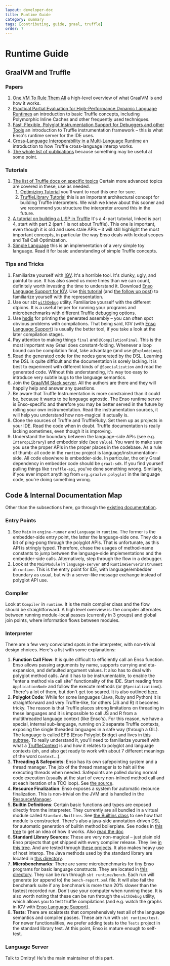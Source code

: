 ```yaml
---
layout: developer-doc
title: Runtime Guide
category: summary
tags: [contributing, guide, graal, truffle]
order: 7
---
```


# Runtime Guide

## GraalVM and Truffle

### Papers

1. [One VM To Rule Them All](http://lafo.ssw.uni-linz.ac.at/papers/2013_Onward_OneVMToRuleThemAll.pdf)
   a high-level overview of what GraalVM is and how it works.
2. [Practical Partial Evaluation for High-Performance Dynamic Language Runtimes](https://chrisseaton.com/rubytruffle/pldi17-truffle/pldi17-truffle.pdf)
   an introduction to basic Truffle concepts, including Polymorphic Inline
   Caches and other frequently used techniques.
3. [Fast, Flexible, Polyglot Instrumentation Support for Debuggers and other Tools](https://arxiv.org/pdf/1803.10201.pdf)
   an introduction to Truffle instrumentation framework – this is what Enso's
   runtime server for the IDE uses.
4. [Cross-Language Interoperability in a Multi-Language Runtime](https://chrisseaton.com/truffleruby/cross-language-interop.pdf)
   an introduction to how Truffle cross-language interop works.
5. [The whole list of publications](https://www.graalvm.org/community/publications/)
   because something may be useful at some point.

### Tutorials

1. [The list of Truffle docs on specific topics](https://github.com/oracle/graal/tree/master/truffle/docs)
   Certain more advanced topics are covered in these, use as needed.
   1. [Optimizing Tutorial](https://github.com/oracle/graal/blob/master/truffle/docs/Optimizing.md)
      you'll want to read this one for sure.
   2. [TruffleLibrary Tutorial](https://github.com/oracle/graal/blob/master/truffle/docs/TruffleLibraries.md)
      this is an important architectural concept for building Truffle
      interpreters. We wish we knew about this sooner and we recommend you
      structure the interpreter around this in the future.
2. [A tutorial on building a LISP in Truffle](https://cesquivias.github.io/blog/2015/01/15/writing-a-language-in-truffle-part-4-adding-features-the-truffle-way/)
   It's a 4-part tutorial, linked is part 4, start with part 2 (part 1 is not
   about Truffle). This one is important, even though it is old and uses stale
   APIs – it will still highlight the most important concepts, in particular the
   way Enso deals with lexical scopes and Tail Call Optimization.
3. [Simple Language](https://github.com/graalvm/simplelanguage) this is an
   implementation of a very simple toy language. Read it for basic understanding
   of simple Truffle concepts.

### Tips and Tricks

1. Familiarize yourself with
   [IGV](https://www.graalvm.org/graalvm-as-a-platform/language-implementation-framework/Profiling/).
   It's a horrible tool. It's clunky, ugly, and painful to use. It has also
   saved us more times than we can count, definitely worth investing the time to
   understand it. Download
   [Enso Language Support for IGV](../tools/enso4igv/README.md). Use
   [this tutorial](https://shopify.engineering/understanding-programs-using-graphs)
   (and
   [the follow up post](https://chrisseaton.com/truffleruby/basic-truffle-graphs/))
   to familiarize yourself with the representation.
2. Use our sbt
   [`withDebug`](https://github.com/enso-org/enso/blob/develop/project/WithDebugCommand.scala)
   utility. Familiarize yourself with the different otpions. It is a useful
   helper for running your programs and microbenchmarks with different Truffle
   debugging options.
3. Use [hsdis](https://github.com/liuzhengyang/hsdis/) for printing the
   generated assembly – you can often spot obvious problems with compilations.
   That being said, IGV (with
   [Enso Language Support](../tools/enso4igv/README.md)) is usually the better
   tool, if you take a look at the later compilation stages.
4. Pay attention to making things `final` and `@CompilationFinal`. This is the
   most important way Graal does constant-folding. Whenever a loop bound can be
   compilation final, take advantage (and use `@ExplodeLoop`).
5. Read the generated code for the nodes generated by the DSL. Learning the DSL
   is quite difficult and the documentation is sorely lacking. It is best to
   experiment with different kinds of `@Specialization` and read the generated
   code. Without this understanding, it's way too easy to introduce very subtle
   bugs to the language semantics.
6. Join the [GraalVM Slack server](https://www.graalvm.org/slack-invitation/).
   All the authors are there and they will happily help and answer any
   questions.
7. Be aware that Truffle Instrumentation is more constrained than it could be,
   because it wants to be language agnostic. The Enso runtime server is
   Enso-specific and therefore you may be better served in the future by rolling
   your own instrumentation. Read the instrumentation sources, it will help you
   understand how non-magical it actually is.
8. Clone the sources of Truffle and TruffleRuby. Set them up as projects in your
   IDE. Read the code when in doubt. Truffle documentation is really lacking
   sometimes, even though it is improving.
9. Understand the boundary between the language-side APIs (see e.g.
   `InteropLibrary`) and embedder side (see `Value`). You want to make sure you
   use the proper APIs in the proper places in the codebase. As a rule of thumb:
   all code in the `runtime` project is language/instrumentation-side. All code
   elsewhere is embedder-side. In particular, the only Graal dependency in
   embedder code should be `graal-sdk`. If you find yourself pulling things like
   `truffle-api`, you've done something wrong. Similarly, if you ever import
   anything from `org.graalvm.polyglot` in the language code, you're doing
   something wrong.

## Code & Internal Documentation Map

Other than the subsections here, go through the
[existing documentation](https://github.com/enso-org/enso/tree/develop/docs).

### Entry Points

1. See `Main` in `engine-runner` and `Language` in `runtime`. The former is the
   embedder-side entry point, the latter the language-side one. They do a bit of
   ping-pong through the polyglot APIs. That is unfortunate, as this API is
   stringly typed. Therefore, chase the usages of method-name constants to jump
   between the language-side implementations and the embedder-side calls.
   Alternatively, step through the flow in a debugger.
2. Look at the `MainModule` in `language-server` and `RuntimeServerInstrument`
   in `runtime`. This is the entry point for IDE, with language/embedder
   boundary as usual, but with a server-like message exchange instead of
   polyglot API use.

### Compiler

Look at `Compiler` in `runtime`. It is the main compiler class and the flow
should be straightforward. A high level overview is: the compiler alternates
between running module-local passes (currently in 3 groups) and global join
points, where information flows between modules.

### Interpreter

There are a few very convoluted spots in the interpreter, with non-trivial
design choices. Here's a list with some explanations:

1. **Function Call Flow**: It is quite difficult to efficiently call an Enso
   function. Enso allows passing arguments by name, supports currying and
   eta-expansion, and defaulted argument values. It also has to deal with
   polyglot method calls. And it has to be instrumentable, to enable the "enter
   a method via call site" functionality of the IDE. Start reading from
   `ApplicationNode` and follow the execute methods (or `@Specialization`s).
   There's a lot of them, but don't get too scared. It is also outlined
   [here](https://github.com/enso-org/enso/blob/develop/docs/runtime/function-call-flow.md).
2. **Polyglot Code**: While for some languages (Java, Ruby and Python) it is
   straightforward and very Truffle-like, for others (JS and R) it becomes
   tricky. The reason is that Truffle places strong limitations on threading in
   these languages and it is impossible to call JS and R from a multithreaded
   language context (like Enso's). For this reason, we have a special, internal
   sub-language, running on 2 separate Truffle contexts, exposing the single
   threaded languages in a safe way (through a GIL). The language is called EPB
   (Enso Polyglot Bridge) and lives in
   [this subtree](https://github.com/enso-org/enso/tree/develop/engine/runtime/src/main/java/org/enso/interpreter/epb).
   To really understand it, you'll need to familiarize yourself with what a
   [TruffleContext](https://www.graalvm.org/truffle/javadoc/com/oracle/truffle/api/TruffleContext.html)
   is and how it relates to polyglot and language contexts (oh, and also get
   ready to work with about 7 different meanings of the word `Context`...).
3. **Threading & Safepoints**: Enso has its own safepointing system and a thread
   manager. The job of the thread manager is to halt all the executing threads
   when needed. Safepoints are polled during normal code execution (usually at
   the start of every non-inlined method call and at each iteration of a TCO
   loop). See
   [the source](https://github.com/enso-org/enso/blob/develop/engine/runtime/src/main/java/org/enso/interpreter/runtime/ThreadManager.java).
4. **Resource Finalization**: Enso exposes a system for automatic resource
   finalization. This is non-trivial on the JVM and is handled in the
   [ResourceManager](https://github.com/enso-org/enso/blob/develop/engine/runtime/src/main/java/org/enso/interpreter/runtime/ResourceManager.java).
5. **Builtin Definitions**: Certain basic functions and types are exposed
   directly from the interpreter. They currently are all bundled in a virtual
   module called `Standard.Builtins`. See
   [the Builtins class](https://github.com/enso-org/enso/blob/develop/engine/runtime/src/main/java/org/enso/interpreter/runtime/builtin/Builtins.java)
   to see how that module is constructed. There's also a java-side
   annotation-driven DSL for automatic generation of builtin method boilerplate.
   See nodes in
   [this tree](https://github.com/enso-org/enso/tree/develop/engine/runtime/src/main/java/org/enso/interpreter/runtime/builtin)
   to get an idea of how it works. Also
   [read the doc](https://github.com/enso-org/enso/blob/develop/docs/runtime/builtin-base-methods.md)
6. **Standard Library Sources**: These are very non-magical – just plain old
   Enso projects that get shipped with every compiler release. They live
   [in this tree](https://github.com/enso-org/enso/tree/develop/distribution/lib/Standard).
   And are tested through
   [these projects](https://github.com/enso-org/enso/tree/develop/test). It also
   makes heavy use of host interop. The Java methods used by the standard
   library are located in
   [this directory](https://github.com/enso-org/enso/tree/develop/std-bits).
7. **Microbenchmarks**: There are some microbenchmarks for tiny Enso programs
   for basic language constructs. They are located in
   [this directory](https://github.com/enso-org/enso/tree/develop/engine/runtime/src/bench).
   They can be run through `sbt runtime/bench`. Each run will generate (or
   append to) the `bench-report.xml` file. It will also fail the benchmark suite
   if any benchmark is more than 20% slower than the fastest recorded run. Don't
   use your computer when running these. It is also worth noting that these can
   be run through the `withDebug` utility, which allows you to test truffle
   compilations (and e.g. watch the graphs in IGV with
   [Enso Language Support](../tools/enso4igv/README.md)).
8. **Tests**: There are scalatests that comprehensively test all of the language
   semantics and compiler passes. These are run with `sbt runtime/test`. For
   newer functionalities, we prefer adding tests to the `Tests` project in the
   standard library test. At this point, Enso is mature enough to self-test.

### Language Server

Talk to Dmitry! He's the main maintainer of this part.
